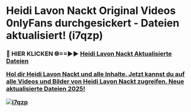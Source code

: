 # Heidi Lavon Nackt Original Videos 0nlyFans durchgesickert - Dateien aktualisiert! (i7qzp)

<h3>🔴 HIER KLICKEN 🌐==►► <a href="https://tinyurl.com/h6vf6nb8" rel="nofollow">Heidi Lavon Nackt Aktualisierte Dateien

Hol dir Heidi Lavon Nackt und alle Inhalte. Jetzt kannst du auf alle Videos und Bilder von Heidi Lavon Nackt zugreifen. Neue aktualisierte Dateien 2025!

[![i7qzp](https://i.imgur.com/sD4kR3V.gif)](https://tinyurl.com/h6vf6nb8)
